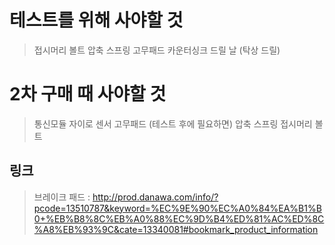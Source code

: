 테스트를 위해 사야할 것
=============
>접시머리 볼트
>압축 스프링
>고무패드
>카운터싱크 드릴 날 (탁상 드릴)

2차 구매 때 사야할 것
=============
>통신모듈
>자이로 센서
>고무패드 (테스트 후에 필요하면)
>압축 스프링
>접시머리 볼트

링크
-----
>브레이크 패드 : http://prod.danawa.com/info/?pcode=13510787&keyword=%EC%9E%90%EC%A0%84%EA%B1%B0+%EB%B8%8C%EB%A0%88%EC%9D%B4%ED%81%AC%ED%8C%A8%EB%93%9C&cate=13340081#bookmark_product_information
